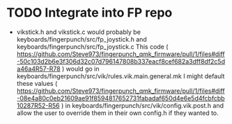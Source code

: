# TODO Integrate into FP repo

- vikstick.h and vikstick.c would probably be keyboards/fingerpunch/src/fp_joystick.h and keyboards/fingerpunch/src/fp_joystick.c
This code ( https://github.com/Steve973/fingerpunch_qmk_firmware/pull/1/files#diff-50c103d2b6e3f306d32c07d796147808b337eacf8cef682a3dff8df2c5da46a4R57-R78 ) would go in keyboards/fingerpunch/src/vik/rules.vik.main.general.mk
I might default these values ( https://github.com/Steve973/fingerpunch_qmk_firmware/pull/1/files#diff-08e4a80c0eb21609ae91f8594817652731fabadaf650d4e6e5d4fcbfcbb10287R52-R56 ) in keyboards/fingerpunch/src/vik/config.vik.post.h and allow the user to override them in their own config.h if they wanted to.

